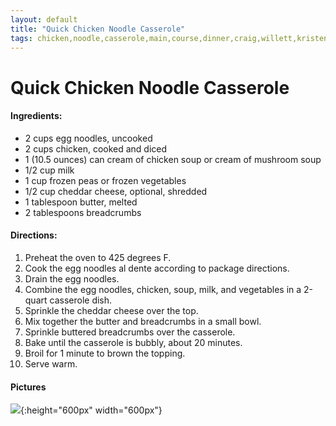 ```yaml
---
layout: default
title: "Quick Chicken Noodle Casserole"
tags: chicken,noodle,casserole,main,course,dinner,craig,willett,kristen
---
```

# Quick Chicken Noodle Casserole

#### Ingredients:
- 2 cups egg noodles, uncooked
- 2 cups chicken, cooked and diced
- 1 (10.5 ounces) can cream of chicken soup or cream of mushroom soup
- 1/2 cup milk
- 1 cup frozen peas or frozen vegetables
- 1/2 cup cheddar cheese, optional, shredded
- 1 tablespoon butter, melted
- 2 tablespoons breadcrumbs

#### Directions:
1. Preheat the oven to 425 degrees F.
2. Cook the egg noodles al dente according to package directions.
3. Drain the egg noodles.
4. Combine the egg noodles, chicken, soup, milk, and vegetables in a 2-quart casserole dish.
5. Sprinkle the cheddar cheese over the top.
6. Mix together the butter and breadcrumbs in a small bowl.
7. Sprinkle buttered breadcrumbs over the casserole.
8. Bake until the casserole is bubbly, about 20 minutes.
9. Broil for 1 minute to brown the topping.
10. Serve warm.

#### Pictures
![]({{site.github.url}}/MainDishes/Images/QuickChickenNoodleCasserole.webp){:height="600px" width="600px"}
